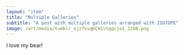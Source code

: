 ```yaml
---
layout: "item"
title: "Multiple Galleries"
subtitle: "A post with multiple galleries arranged with ISOTOPE"
image: /art/media/tumblr_ojzfvvqKCH1vtqqcjo1_1280.png
---
```

I love my bear!
